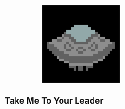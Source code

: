 <p align="center">
  <img src="assets/logo.png" alt="Epic alien spacecraft" width="256" />
</p>

# Take Me To Your Leader
